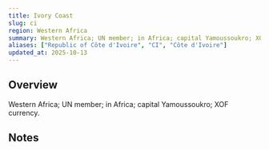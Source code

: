```yaml
---
title: Ivory Coast
slug: ci
region: Western Africa
summary: Western Africa; UN member; in Africa; capital Yamoussoukro; XOF currency.
aliases: ["Republic of Côte d'Ivoire", "CI", "Côte d'Ivoire"]
updated_at: 2025-10-13
---
```


## Overview

Western Africa; UN member; in Africa; capital Yamoussoukro; XOF currency.

## Notes

<!-- Add your first note below -->
